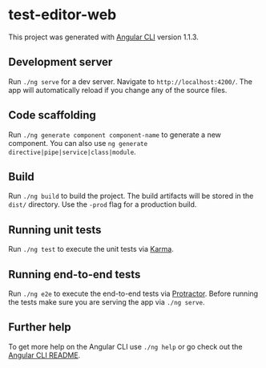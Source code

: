 # test-editor-web

This project was generated with [Angular CLI](https://github.com/angular/angular-cli) version 1.1.3.

## Development server

Run `./ng serve` for a dev server. Navigate to `http://localhost:4200/`. The app will automatically reload if you change any of the source files.

## Code scaffolding

Run `./ng generate component component-name` to generate a new component. You can also use `ng generate directive|pipe|service|class|module`.

## Build

Run `./ng build` to build the project. The build artifacts will be stored in the `dist/` directory. Use the `-prod` flag for a production build.

## Running unit tests

Run `./ng test` to execute the unit tests via [Karma](https://karma-runner.github.io).

## Running end-to-end tests

Run `./ng e2e` to execute the end-to-end tests via [Protractor](http://www.protractortest.org/).
Before running the tests make sure you are serving the app via `./ng serve`.

## Further help

To get more help on the Angular CLI use `./ng help` or go check out the [Angular CLI README](https://github.com/angular/angular-cli/blob/master/README.md).
